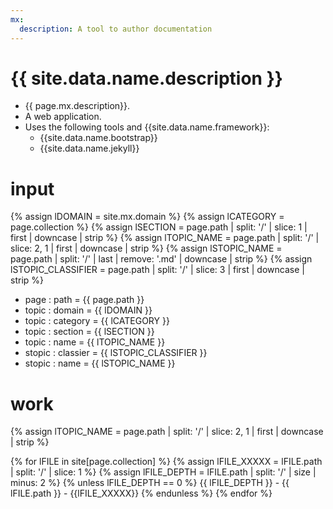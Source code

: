 ```yaml
---
mx:
  description: A tool to author documentation
---
```




# {{ site.data.name.description }}
- {{ page.mx.description}}.
- A web application.
- Uses the following tools and {{site.data.name.framework}}:
  - {{site.data.name.bootstrap}}
  - {{site.data.name.jekyll}}

# input
{% assign lDOMAIN       = site.mx.domain %}
{% assign lCATEGORY     = page.collection %}
{% assign lSECTION      = page.path | split: '/' | slice: 1    | first | downcase | strip %}
{% assign lTOPIC_NAME   = page.path | split: '/' | slice: 2, 1 | first | downcase | strip %}
{% assign lSTOPIC_NAME  = page.path | split: '/' | last | remove: '.md' | downcase | strip %}
{% assign lSTOPIC_CLASSIFIER  = page.path | split: '/' | slice: 3 | first | downcase | strip %}
- page : path       = {{ page.path   }}
- topic  : domain   = {{ lDOMAIN   }}
- topic  : category = {{ lCATEGORY   }}
- topic  : section  = {{ lSECTION   }}
- topic  : name     = {{ lTOPIC_NAME }}
- stopic : classier = {{ lSTOPIC_CLASSIFIER }}
- stopic : name     = {{ lSTOPIC_NAME }}

# work
<!-- define var -->
{% assign lTOPIC_NAME    = page.path | split: '/' | slice: 2, 1 | first | downcase | strip %}

{% for lFILE in site[page.collection] %}
  {% assign lFILE_XXXXX  = lFILE.path | split: '/' | slice: 1   %}
  {% assign lFILE_DEPTH  = lFILE.path | split: '/' | size | minus: 2 %}
  {% unless lFILE_DEPTH == 0 %}
    {{ lFILE_DEPTH }} - {{ lFILE.path }} - {{lFILE_XXXXX}}
  {% endunless %}
{% endfor %}
